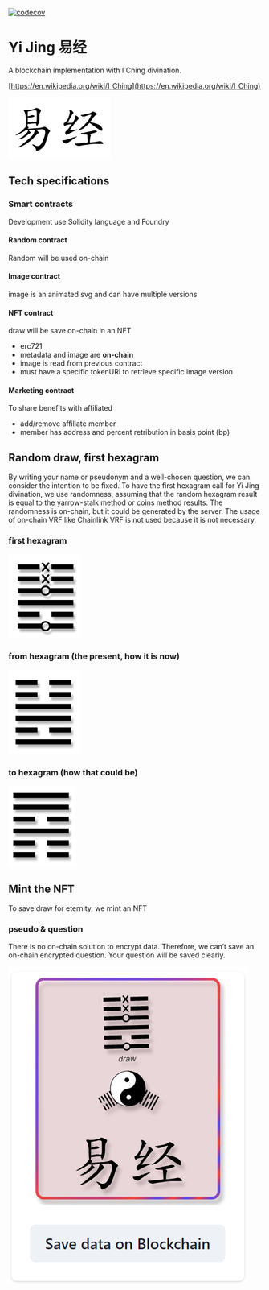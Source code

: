 [![codecov](https://codecov.io/gh/steftroubadour/foundry-template/branch/main/graph/badge.svg?token=DRHMFJHS9Y)](https://codecov.io/gh/steftroubadour/foundry-template)

# Yi Jing 易经

A blockchain implementation with I Ching divination.

[https://en.wikipedia.org/wiki/I_Ching](https://en.wikipedia.org/wiki/I_Ching)

![Yi Jing](img/yijing.png)

## Tech specifications

### Smart contracts

Development use Solidity language and Foundry

#### Random contract

Random will be used on-chain

#### Image contract

image is an animated svg and can have multiple versions

#### NFT contract

draw will be save on-chain in an NFT

* erc721
* metadata and image are **on-chain**
* image is read from previous contract
* must have a specific tokenURI to retrieve specific image version

#### Marketing contract

To share benefits with affiliated

* add/remove affiliate member
* member has address and percent retribution in basis point (bp)

## Random draw, first hexagram

By writing your name or pseudonym and a well-chosen question, we can consider the intention to be fixed. To have the
first hexagram call for Yi Jing divination, we use randomness, assuming that the random hexagram result is equal to the
yarrow-stalk method or coins method results. The randomness is on-chain, but it could be generated by the server. The
usage of on-chain VRF like Chainlink VRF is not used because it is not necessary.

### first hexagram

![hexagram](img/hexagram.png)

### from hexagram (the present, how it is now)

![from](img/from.png)

### to hexagram (how that could be)

![to](img/to.png)

## Mint the NFT

To save draw for eternity, we mint an NFT

### pseudo & question

There is no on-chain solution to encrypt data. Therefore, we can’t save an on-chain encrypted question. Your question
will be saved clearly.

![nft_image](img/nft_image.png)
